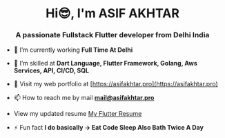 <h1 align="center">Hi😎, I'm ASIF AKHTAR</h1>

<h3 align="center">A passionate Fullstack Flutter developer from Delhi India</h3>

- 🔭 I’m currently working **Full Time At Delhi**

- 🌱 I’m skilled at **Dart Language, Flutter Framework, Golang, Aws Services, API, CI/CD, SQL**

- 📝 Visit my web portfolio at [https://asifakhtar.pro](https://asifakhtar.pro)

- 📫 How to reach me by mail **mail@asifakhtar.pro**

- View my updated resume [My Flutter Resume](https://docs.google.com/document/d/e/2PACX-1vQw96PQ01TCKpzngkW6V2uXOQA1riwnVS7Mq1hilnc5L8Q7lttt47Y7iyqKqnzR4Esg8eVmvQ5QSQ63/pub)

- ⚡ Fun fact **I do basically -> Eat Code Sleep Also Bath Twice A Day**

